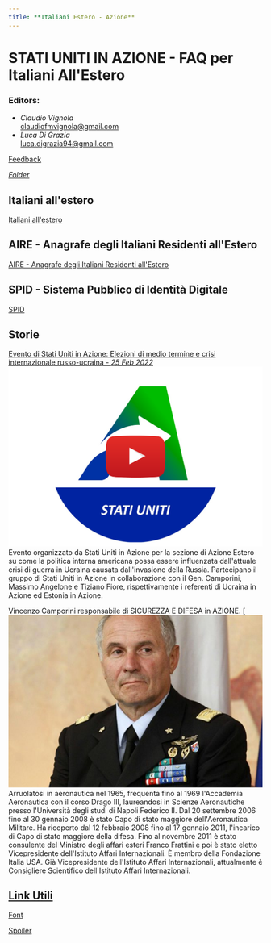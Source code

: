 ```yaml
---
title: **Italiani Estero - Azione**
---
```


# STATI UNITI IN AZIONE - FAQ per Italiani All'Estero
### Editors:
* _Claudio Vignola_   
claudiofmvignola@gmail.com
* _Luca Di Grazia_    
luca.digrazia94@gmail.com


[Feedback](https://forms.gle/NJjV29cwQxJZwxc78)

[*_Folder_*](https://drive.google.com/drive/u/1/folders/1FFjdrbZXcaxTuNO8uTnLsSJE2ERG_hbs)

## Italiani all'estero
[Italiani all'estero](/researchquestion)

## AIRE - Anagrafe degli Italiani Residenti all'Estero
[AIRE - Anagrafe degli Italiani Residenti all'Estero](/AIRE.md)

## SPID - Sistema Pubblico di Identità Digitale
[SPID](https://www.spid.gov.it/en/what-is-spid/how-to-activate-spid/)

## Storie
[Evento di Stati Uniti in Azione: Elezioni di medio termine e crisi internazionale russo-ucraina - *_25 Feb 2022_*](https://www.youtube.com/watch?v=PMLtIc6dBQQ&t=8s)
[![Video](/VideoAzione.png)](https://www.youtube.com/watch?v=PMLtIc6dBQQ&t=8s)
Evento organizzato da Stati Uniti in Azione per la sezione di Azione Estero su come la politica interna americana possa essere influenzata dall'attuale crisi di guerra in Ucraina causata dall'invasione della Russia. 
Partecipano il gruppo di Stati Uniti in Azione in collaborazione con il Gen. Camporini, Massimo Angelone e Tiziano Fiore, rispettivamente i referenti di Ucraina in Azione ed Estonia in Azione.

Vincenzo Camporini responsabile di SICUREZZA E DIFESA in AZIONE.
[![Immagine](/Generale-Vincenzo-Camporini.jpg)
Arruolatosi in aeronautica nel 1965, frequenta fino al 1969 l'Accademia Aeronautica con il corso Drago III, laureandosi in Scienze Aeronautiche presso l'Università degli studi di Napoli Federico II. Dal 20 settembre 2006 fino al 30 gennaio 2008 è stato Capo di stato maggiore dell'Aeronautica Militare. Ha ricoperto dal 12 febbraio 2008 fino al 17 gennaio 2011, l'incarico di Capo di stato maggiore della difesa. Fino al novembre 2011 è stato consulente del Ministro degli affari esteri Franco Frattini e poi è stato eletto Vicepresidente dell'Istituto Affari Internazionali. È membro della Fondazione Italia USA. Già Vicepresidente dell'Istituto Affari Internazionali, attualmente è Consigliere Scientifico dell'Istituto Affari Internazionali.

## [Link Utili](/link)





[Font](/Font)

[Spoiler](https://youtu.be/dQw4w9WgXcQ?t=45)



